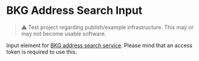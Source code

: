 # BKG Address Search Input

> ⚠️ Test project regarding publish/example infrastructure. This may or may not become usable software.

Input element for [BKG address search service](https://sg.geodatenzentrum.de/web_public/gdz/dokumentation/deu/geokodierungsdienst.pdf). Please mind that an access token is required to use this.